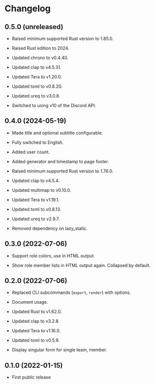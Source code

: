 # Changelog


## 0.5.0 (unreleased)

- Raised minimum supported Rust version to 1.85.0.

- Raised Rust edition to 2024.

- Updated chrono to v0.4.40.

- Updated clap to v4.5.31.

- Updated Tera to v1.20.0.

- Updated toml to v0.8.20.

- Updated ureq to v3.0.8.

- Switched to using v10 of the Discord API.


## 0.4.0 (2024-05-19)

- Made title and optional subtitle configurable.

- Fully switched to English.

- Added user count.

- Added generator and timestamp to page footer.

- Raised minimum supported Rust version to 1.76.0.

- Updated clap to v4.5.4.

- Updated multimap to v0.10.0.

- Updated Tera to v1.19.1.

- Updated toml to v0.8.13.

- Updated ureq to v2.9.7.

- Removed dependency on lazy\_static.


## 0.3.0 (2022-07-06)

- Support role colors, use in HTML output.

- Show role member lists in HTML output again. Collapsed by default.


## 0.2.0 (2022-07-06)

- Replaced CLI subcommands (`export`, `render`) with options.

- Document usage.

- Updated Rust to v1.62.0.

- Updated clap to v3.2.8.

- Updated Tera to v1.16.0.

- Updated toml to v0.5.9.

- Display singular form for single team, member.


## 0.1.0 (2022-01-15)

- First public release
